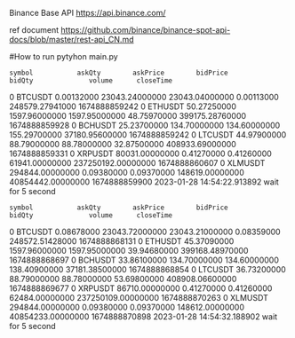 Binance Base API
https://api.binance.com/

ref document
https://github.com/binance/binance-spot-api-docs/blob/master/rest-api_CN.md

#How to run
pytyhon main.py



    symbol           askQty        askPrice        bidPrice           bidQty              volume      closeTime
0  BTCUSDT       0.00132000  23043.24000000  23043.04000000       0.00113000     248579.27941000  1674888859242
0  ETHUSDT      50.27250000   1597.96000000   1597.95000000      48.75970000     399175.28760000  1674888859928
0  BCHUSDT      25.23700000    134.70000000    134.60000000     155.29700000      37180.95600000  1674888859242
0  LTCUSDT      44.97900000     88.79000000     88.78000000      32.87500000     408933.69000000  1674888859331
0  XRPUSDT   80031.00000000      0.41270000      0.41260000   61941.00000000  237250192.00000000  1674888860607
0  XLMUSDT  294844.00000000      0.09380000      0.09370000  148619.00000000   40854442.00000000  1674888859900
2023-01-28 14:54:22.913892
wait for 5 second


    symbol           askQty        askPrice        bidPrice           bidQty              volume      closeTime
0  BTCUSDT       0.08678000  23043.72000000  23043.21000000       0.08359000     248572.51428000  1674888868131
0  ETHUSDT      45.37090000   1597.96000000   1597.95000000      39.94680000     399168.48970000  1674888868697
0  BCHUSDT      33.86100000    134.70000000    134.60000000     138.40900000      37181.38500000  1674888868854
0  LTCUSDT      36.73200000     88.79000000     88.78000000      53.69800000     408908.06600000  1674888869677
0  XRPUSDT   86710.00000000      0.41270000      0.41260000   62484.00000000  237250109.00000000  1674888870263
0  XLMUSDT  294844.00000000      0.09380000      0.09370000  148612.00000000   40854233.00000000  1674888870898
2023-01-28 14:54:32.188902
wait for 5 second

